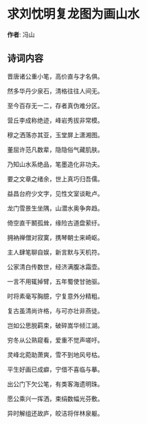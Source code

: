 # 求刘忱明复龙图为画山水

**作者**: 冯山

## 诗词内容

晋唐诸公重小笔，高价直与才名俱。

然多华丹少泉石，清格往往人间无。

至今百存无一二，存者真伪难分区。

营丘李成称绝迹，峰岩秀拔非常模。

穆之洒落亦其亚，玉堂屏上潇湘图。

董屈许范凡数辈，隐隐俗气藏肌肤。

乃知山水系绝品，笔墨造化非功夫。

要之文章之绪余，世上真巧归吾儒。

益昌台府少文字，见性文室谈毗卢。

龙门雪景生坐隅，山潜水奥争奔趋。

倚空直干鬭孤耸，缘险古道盘萦纡。

拥衲禅僧对寂寞，携琴朝士来崎岖。

主人肆笔聊自娱，新言默与天机符。

公家清白传数世，经济满腹冰霜壶。

一言不用辄掉臂，五年蜀使甘驰驱。

时将素毫写胸臆，宁复意外分精粗。

复古虽清尚许格，与可亦壮非燕徒。

岂如公思脱羁束，破碎嵩华倾江湖。

穷冬从公熟窥看，爱重不觉声嗟吁。

灵峰北菀助萧爽，雪不到地风号枯。

平生好画已成癖，宁借不喜临与摹。

出公门下欠公笔，有类客海遗明珠。

愿公乘兴一挥洒，束绢数幅光芬敷。

异时解组还故庐，皎洁将伴林泉躯。

